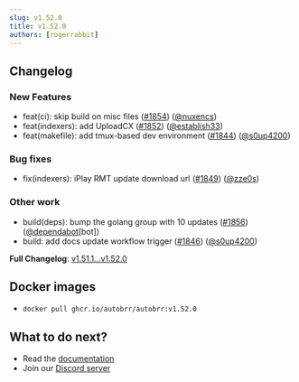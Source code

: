 ```yaml
---
slug: v1.52.0
title: v1.52.0
authors: [rogerrabbit]
---
```


## Changelog

### New Features

* feat(ci): skip build on misc files ([#1854](https://github.com/autobrr/autobrr/pull/1854)) ([@nuxencs](https://github.com/nuxencs))
* feat(indexers): add UploadCX ([#1852](https://github.com/autobrr/autobrr/pull/1852)) ([@establish33](https://github.com/establish33))
* feat(makefile): add tmux-based dev environment ([#1844](https://github.com/autobrr/autobrr/pull/1844)) ([@s0up4200](https://github.com/s0up4200))

### Bug fixes

* fix(indexers): iPlay RMT update download url ([#1849](https://github.com/autobrr/autobrr/pull/1849)) ([@zze0s](https://github.com/zze0s))

### Other work

* build(deps): bump the golang group with 10 updates ([#1856](https://github.com/autobrr/autobrr/pull/1856)) ([@dependabot](https://github.com/dependabot)[bot])
* build: add docs update workflow trigger ([#1846](https://github.com/autobrr/autobrr/pull/1846)) ([@s0up4200](https://github.com/s0up4200))

**Full Changelog**: [v1.51.1...v1.52.0](https://github.com/autobrr/autobrr/compare/v1.51.1...v1.52.0)

## Docker images

* `docker pull ghcr.io/autobrr/autobrr:v1.52.0`

## What to do next?

* Read the [documentation](https://autobrr.com)
* Join our [Discord server](https://discord.gg/8s5d8pFhba)
